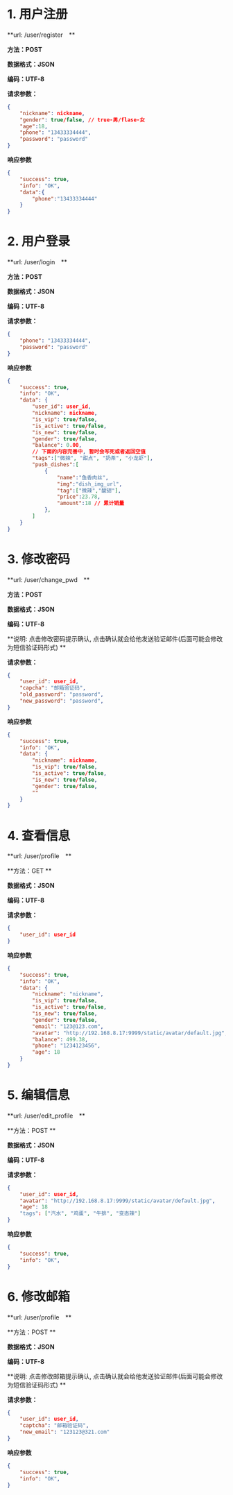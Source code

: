 # 1. 用户注册

**url: /user/register　**

**方法：POST**

**数据格式：JSON**

**编码：UTF-8**

**请求参数：**

```json
{
	"nickname": nickname,
	"gender": true/false, // true-男/flase-女
	"age":18,
	"phone": "13433334444",
	"password": "password"
}

```


**响应参数**

```json
{
  	"success": true,
    "info": "OK",
    "data":{
        "phone":"13433334444"
    }
}
```



# 2. 用户登录

**url: /user/login　**

**方法：POST**

**数据格式：JSON**

**编码：UTF-8**

**请求参数：**

```json
{
	"phone": "13433334444",
	"password": "password"
}

```


**响应参数**

```json
{
  	"success": true,
  	"info": "OK",
    "data": {
        "user_id": user_id,
        "nickname": nickname,
        "is_vip": true/false,
        "is_active": true/false,
        "is_new": true/false,
        "gender": true/false,
        "balance": 0.00,
        // 下面的内容完善中, 暂时会写死或者返回空值
        "tags":["微辣", "甜点", "奶茶", "小龙虾"],
        "push_dishes":[
            {
                "name":"鱼香肉丝",
                "img":"dish_img_url", 
                "tag":["微辣","酸甜"],
                "price":23.78, 
                "amount":18 // 累计销量
            },
        ]
    }
}
```



# 3. 修改密码

**url: /user/change_pwd　**

**方法：POST**

**数据格式：JSON**

**编码：UTF-8**

**说明: 点击修改密码提示确认, 点击确认就会给他发送验证邮件(后面可能会修改为短信验证码形式) **

**请求参数：**

```json
{
    "user_id": user_id,
	"capcha": "邮箱验证码",
	"old_password": "password",
	"new_password": "password",
}

```


**响应参数**

```json
{
	"success": true,
	"info": "OK",
	"data": {
        "nickname": nickname,
        "is_vip": true/false,
        "is_active": true/false,
        "is_new": true/false,
        "gender": true/false,
        ""
    }
}
```



# 4. 查看信息

**url: /user/profile　**

**方法：GET **

**数据格式：JSON**

**编码：UTF-8**

**请求参数：**

```json
{
    "user_id": user_id
}

```


**响应参数**

```json
{
	"success": true,
	"info": "OK",
	"data": {
        "nickname": "nickname",
        "is_vip": true/false,
        "is_active": true/false,
        "is_new": true/false,
        "gender": true/false,
        "email": "123@123.com",
        "avatar": "http://192.168.8.17:9999/static/avatar/default.jpg",
        "balance": 499.38,
        "phone": "1234123456",
        "age": 18
    }
}
```



# 5. 编辑信息

**url: /user/edit_profile　**

**方法：POST **

**数据格式：JSON**

**编码：UTF-8**

**请求参数：**

```json
{
    "user_id": user_id,
    "avatar": "http://192.168.8.17:9999/static/avatar/default.jpg",
    "age": 18
    "tags": ["汽水", "鸡蛋", "牛排", "变态辣"]
}

```


**响应参数**

```json
{
	"success": true,
	"info": "OK",
}
```



# 6. 修改邮箱

**url: /user/profile　**

**方法：POST **

**数据格式：JSON**

**编码：UTF-8**

**说明: 点击修改邮箱提示确认, 点击确认就会给他发送验证邮件(后面可能会修改为短信验证码形式) **

**请求参数：**

```json
{
    "user_id": user_id,
    "captcha": "邮箱验证码",
    "new_email": "123123@321.com"
}

```


**响应参数**

```json
{
	"success": true,
	"info": "OK",
}
```

